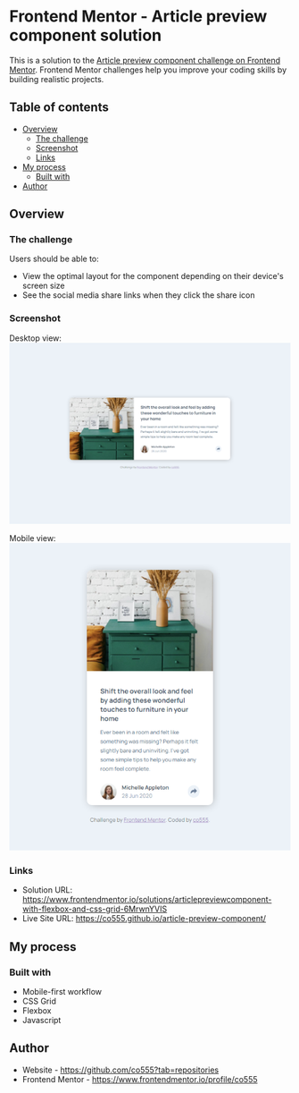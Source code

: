 # Frontend Mentor - Article preview component solution

This is a solution to the [Article preview component challenge on Frontend Mentor](https://www.frontendmentor.io/challenges/article-preview-component-dYBN_pYFT). Frontend Mentor challenges help you improve your coding skills by building realistic projects. 

## Table of contents

- [Overview](#overview)
  - [The challenge](#the-challenge)
  - [Screenshot](#screenshot)
  - [Links](#links)
- [My process](#my-process)
  - [Built with](#built-with)
- [Author](#author)


## Overview

### The challenge

Users should be able to:

- View the optimal layout for the component depending on their device's screen size
- See the social media share links when they click the share icon

### Screenshot

Desktop view:
![](./images/co555-article-preview-component-desktop.png)

Mobile view:
![](./images/co555-article-preview-component-mobile.png)


### Links

- Solution URL: https://www.frontendmentor.io/solutions/articlepreviewcomponent-with-flexbox-and-css-grid-6MrwnYVIS
- Live Site URL: https://co555.github.io/article-preview-component/

## My process

### Built with

- Mobile-first workflow
- CSS Grid
- Flexbox
- Javascript

## Author

- Website - https://github.com/co555?tab=repositories
- Frontend Mentor - https://www.frontendmentor.io/profile/co555
